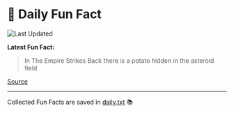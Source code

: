 # 🌟 Daily Fun Fact

![Last Updated](https://img.shields.io/badge/Last_Updated-2025_05_10-blue?style=flat-square)

**Latest Fun Fact:**

> In The Empire Strikes Back there is a potato hidden in the asteroid field

[Source](http://www.djtech.net/humor/useless_facts.htm)

---

Collected Fun Facts are saved in [daily.txt](daily.txt) 📚
